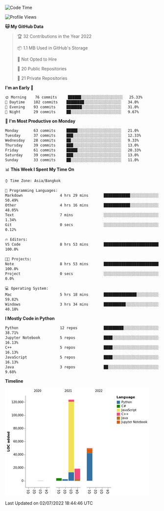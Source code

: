 <!--START_SECTION:waka-->
![Code Time](http://img.shields.io/badge/Code%20Time-0%20secs-blue)

![Profile Views](http://img.shields.io/badge/Profile%20Views-6-blue)

**🐱 My GitHub Data** 

> 🏆 32 Contributions in the Year 2022
 > 
> 📦 1.1 MB Used in GitHub's Storage 
 > 
> 🚫 Not Opted to Hire
 > 
> 📜 20 Public Repositories 
 > 
> 🔑 21 Private Repositories  
 > 
**I'm an Early 🐤** 

```text
🌞 Morning    76 commits     ██████░░░░░░░░░░░░░░░░░░░   25.33% 
🌆 Daytime    102 commits    ████████░░░░░░░░░░░░░░░░░   34.0% 
🌃 Evening    93 commits     ███████░░░░░░░░░░░░░░░░░░   31.0% 
🌙 Night      29 commits     ██░░░░░░░░░░░░░░░░░░░░░░░   9.67%

```
📅 **I'm Most Productive on Monday** 

```text
Monday       63 commits     █████░░░░░░░░░░░░░░░░░░░░   21.0% 
Tuesday      37 commits     ███░░░░░░░░░░░░░░░░░░░░░░   12.33% 
Wednesday    28 commits     ██░░░░░░░░░░░░░░░░░░░░░░░   9.33% 
Thursday     39 commits     ███░░░░░░░░░░░░░░░░░░░░░░   13.0% 
Friday       61 commits     █████░░░░░░░░░░░░░░░░░░░░   20.33% 
Saturday     39 commits     ███░░░░░░░░░░░░░░░░░░░░░░   13.0% 
Sunday       33 commits     ██░░░░░░░░░░░░░░░░░░░░░░░   11.0%

```


📊 **This Week I Spent My Time On** 

```text
⌚︎ Time Zone: Asia/Bangkok

💬 Programming Languages: 
Markdown                 4 hrs 29 mins       ████████████░░░░░░░░░░░░░   50.49% 
Other                    4 hrs 16 mins       ████████████░░░░░░░░░░░░░   48.05% 
Text                     7 mins              ░░░░░░░░░░░░░░░░░░░░░░░░░   1.34% 
Git                      0 secs              ░░░░░░░░░░░░░░░░░░░░░░░░░   0.12%

🔥 Editors: 
VS Code                  8 hrs 53 mins       █████████████████████████   100.0%

🐱‍💻 Projects: 
Note                     8 hrs 53 mins       █████████████████████████   100.0% 
Project                  0 secs              ░░░░░░░░░░░░░░░░░░░░░░░░░   0.0%

💻 Operating System: 
Mac                      5 hrs 18 mins       ███████████████░░░░░░░░░░   59.82% 
Windows                  3 hrs 34 mins       ██████████░░░░░░░░░░░░░░░   40.18%

```

**I Mostly Code in Python** 

```text
Python                   12 repos            █████████░░░░░░░░░░░░░░░░   38.71% 
Jupyter Notebook         5 repos             ████░░░░░░░░░░░░░░░░░░░░░   16.13% 
C++                      5 repos             ████░░░░░░░░░░░░░░░░░░░░░   16.13% 
JavaScript               5 repos             ████░░░░░░░░░░░░░░░░░░░░░   16.13% 
Java                     3 repos             ██░░░░░░░░░░░░░░░░░░░░░░░   9.68%

```


**Timeline**

![Chart not found](https://raw.githubusercontent.com/pntt3011/pntt3011/main/charts/bar_graph.png) 


 Last Updated on 02/07/2022 18:44:46 UTC
<!--END_SECTION:waka-->
